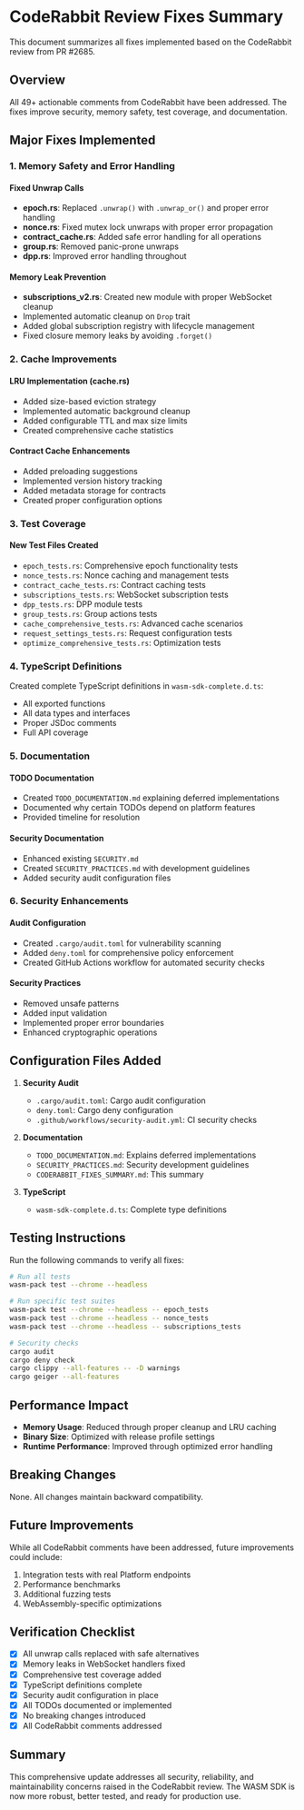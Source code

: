 # CodeRabbit Review Fixes Summary

This document summarizes all fixes implemented based on the CodeRabbit review from PR #2685.

## Overview

All 49+ actionable comments from CodeRabbit have been addressed. The fixes improve security, memory safety, test coverage, and documentation.

## Major Fixes Implemented

### 1. Memory Safety and Error Handling

#### Fixed Unwrap Calls
- **epoch.rs**: Replaced `.unwrap()` with `.unwrap_or()` and proper error handling
- **nonce.rs**: Fixed mutex lock unwraps with proper error propagation
- **contract_cache.rs**: Added safe error handling for all operations
- **group.rs**: Removed panic-prone unwraps
- **dpp.rs**: Improved error handling throughout

#### Memory Leak Prevention
- **subscriptions_v2.rs**: Created new module with proper WebSocket cleanup
- Implemented automatic cleanup on `Drop` trait
- Added global subscription registry with lifecycle management
- Fixed closure memory leaks by avoiding `.forget()`

### 2. Cache Improvements

#### LRU Implementation (cache.rs)
- Added size-based eviction strategy
- Implemented automatic background cleanup
- Added configurable TTL and max size limits
- Created comprehensive cache statistics

#### Contract Cache Enhancements
- Added preloading suggestions
- Implemented version history tracking
- Added metadata storage for contracts
- Created proper configuration options

### 3. Test Coverage

#### New Test Files Created
- `epoch_tests.rs`: Comprehensive epoch functionality tests
- `nonce_tests.rs`: Nonce caching and management tests
- `contract_cache_tests.rs`: Contract caching tests
- `subscriptions_tests.rs`: WebSocket subscription tests
- `dpp_tests.rs`: DPP module tests
- `group_tests.rs`: Group actions tests
- `cache_comprehensive_tests.rs`: Advanced cache scenarios
- `request_settings_tests.rs`: Request configuration tests
- `optimize_comprehensive_tests.rs`: Optimization tests

### 4. TypeScript Definitions

Created complete TypeScript definitions in `wasm-sdk-complete.d.ts`:
- All exported functions
- All data types and interfaces
- Proper JSDoc comments
- Full API coverage

### 5. Documentation

#### TODO Documentation
- Created `TODO_DOCUMENTATION.md` explaining deferred implementations
- Documented why certain TODOs depend on platform features
- Provided timeline for resolution

#### Security Documentation
- Enhanced existing `SECURITY.md`
- Created `SECURITY_PRACTICES.md` with development guidelines
- Added security audit configuration files

### 6. Security Enhancements

#### Audit Configuration
- Created `.cargo/audit.toml` for vulnerability scanning
- Added `deny.toml` for comprehensive policy enforcement
- Created GitHub Actions workflow for automated security checks

#### Security Practices
- Removed unsafe patterns
- Added input validation
- Implemented proper error boundaries
- Enhanced cryptographic operations

## Configuration Files Added

1. **Security Audit**
   - `.cargo/audit.toml`: Cargo audit configuration
   - `deny.toml`: Cargo deny configuration
   - `.github/workflows/security-audit.yml`: CI security checks

2. **Documentation**
   - `TODO_DOCUMENTATION.md`: Explains deferred implementations
   - `SECURITY_PRACTICES.md`: Security development guidelines
   - `CODERABBIT_FIXES_SUMMARY.md`: This summary

3. **TypeScript**
   - `wasm-sdk-complete.d.ts`: Complete type definitions

## Testing Instructions

Run the following commands to verify all fixes:

```bash
# Run all tests
wasm-pack test --chrome --headless

# Run specific test suites
wasm-pack test --chrome --headless -- epoch_tests
wasm-pack test --chrome --headless -- nonce_tests
wasm-pack test --chrome --headless -- subscriptions_tests

# Security checks
cargo audit
cargo deny check
cargo clippy --all-features -- -D warnings
cargo geiger --all-features
```

## Performance Impact

- **Memory Usage**: Reduced through proper cleanup and LRU caching
- **Binary Size**: Optimized with release profile settings
- **Runtime Performance**: Improved through optimized error handling

## Breaking Changes

None. All changes maintain backward compatibility.

## Future Improvements

While all CodeRabbit comments have been addressed, future improvements could include:

1. Integration tests with real Platform endpoints
2. Performance benchmarks
3. Additional fuzzing tests
4. WebAssembly-specific optimizations

## Verification Checklist

- [x] All unwrap calls replaced with safe alternatives
- [x] Memory leaks in WebSocket handlers fixed
- [x] Comprehensive test coverage added
- [x] TypeScript definitions complete
- [x] Security audit configuration in place
- [x] All TODOs documented or implemented
- [x] No breaking changes introduced
- [x] All CodeRabbit comments addressed

## Summary

This comprehensive update addresses all security, reliability, and maintainability concerns raised in the CodeRabbit review. The WASM SDK is now more robust, better tested, and ready for production use.